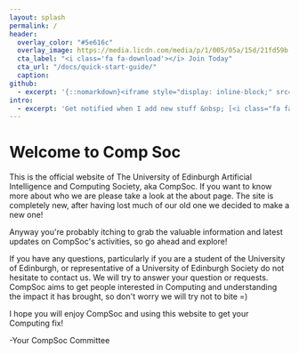 ```yaml
---
layout: splash
permalink: /
header:
  overlay_color: "#5e616c"
  overlay_image: https://media.licdn.com/media/p/1/005/05a/15d/21fd59b.png
  cta_label: "<i class='fa fa-download'></i> Join Today"
  cta_url: "/docs/quick-start-guide/"
  caption:
github:
  - excerpt: '{::nomarkdown}<iframe style="display: inline-block;" src="https://ghbtns.com/github-btn.html?user=mmistakes&repo=minimal-mistakes&type=star&count=true&size=large" frameborder="0" scrolling="0" width="160px" height="30px"></iframe> <iframe style="display: inline-block;" src="https://ghbtns.com/github-btn.html?user=mmistakes&repo=minimal-mistakes&type=fork&count=true&size=large" frameborder="0" scrolling="0" width="158px" height="30px"></iframe>{:/nomarkdown}'
intro:
  - excerpt: 'Get notified when I add new stuff &nbsp; [<i class="fa fa-twitter"></i> @mmistakes](https://twitter.com/mmistakes){: .btn .btn--twitter}'
---
```


# Welcome to Comp Soc
This is the official website of The University of Edinburgh Artificial Intelligence and Computing Society, aka CompSoc. If you want to know more about who we are please take a look at the about page. The site is completely new, after having lost much of our old one we decided to make a new one!

Anyway you're probably itching to grab the valuable information and latest updates on CompSoc's activities, so go ahead and explore!

If you have any questions, particularly if you are a student of the University of Edinburgh, or representative of a University of Edinburgh Society do not hesitate to contact us. We will try to answer your question or requests. CompSoc aims to get people interested in Computing and understanding the impact it has brought, so don't worry we will try not to bite =)

I hope you will enjoy CompSoc and using this website to get your Computing fix!

-Your CompSoc Committee